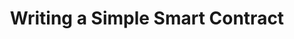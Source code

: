 ---
title: "Writing a Simple Smart Contract"
description: "This tutorial is intended to help developers get started with a simple example, it will cover building an escrow style smart contract, using and debugging the smart contract in a transaction on TestNet. It also covers: creating the TEAL file, checking the transaction fee, checking the length of the &quot;Passed&quot; in Passphrase, checking the SHA256 value of the Passphrase, checking the &quot;CloseRemainderTo&quot; value, compiling the TEAL, funding the &quot;Contract Account&quot; using dispenser, verifying the &quot;Contract Account&quot; has been funded, use a &quot;Non-Submitted Transaction&quot; to debug the TEAL and submiting the transaction to the network"
type: "tutorial"
category: "Smart Contract"
difficulty: "Intermediate"
summary: "Build an escrow style smart contract on Algorand TestNet"
file_path: ""
image: "https://assets-global.website-files.com/5e39e095596498a8b9624af1/5ffca6e3e0d8ad9231cc2af6_Portfolio-course---final.png"
link: "https://developer.algorand.org/tutorials/writing-simple-smart-contract/"
status: "open"
---